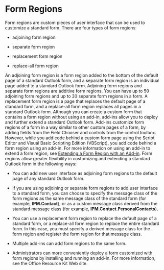 
# Form Regions

Form regions are custom pieces of user interface that can be used to customize a standard form. There are four types of form regions:


- adjoining form region
    
- separate form region
    
- replacement form region
    
- replace-all form region
    



 An adjoining form region is a form region added to the bottom of the default page of a standard Outlook form, and a separate form region is an individual page added to a standard Outlook form. Adjoining form regions and separate form regions are additive form regions. You can have up to 50 adjoining form regions and up to 30 separate form regions in a form.
A replacement form region is a page that replaces the default page of a standard form, and a replace-all form region replaces all pages in a standard Outlook form.
Although you can create a custom form that contains a form region without using an add-in, add-ins allow you to deploy and further extend a standard Outlook form. Add-ins customize form regions of a form in a way similar to other custom pages of a form, by adding fields from the Field Chooser and controls from the control toolbox. However, while you add code behind a custom form page using the Script Editor and Visual Basic Scripting Edition (VBScript), you add code behind a form region using an add-in. For more information on using an add-in to extend a form region, see  [Extending a Form Region with an Add-in](b1a28a20-a0b8-cc57-7672-da51ec8bb097.md).
Form regions allow greater flexibility in customizing and extending a standard Outlook form in the following ways:


- You can add new user interface as adjoining form regions to the default page of any standard Outlook form.
    
- If you are using adjoining or separate form regions to add user interface to a standard form, you can choose to specify the message class of the form regions as the same message class of the standard form (for example,  **IPM.Contact**), or as a custom message class derived from the standard message class (for example,  **IPM.Contact.PersonalContacts**).
    
- You can use a replacement form region to replace the default page of a standard form, or a replace-all form region to replace the entire standard form. In this case, you must specify a derived message class for the form region and register the form region for that message class.
    
- Multiple add-ins can add form regions to the same form.
    
- Administrators can more conveniently deploy a form customized with form regions by installing and running an add-in. For more information, see the Office Resource Kit Web site.
    

